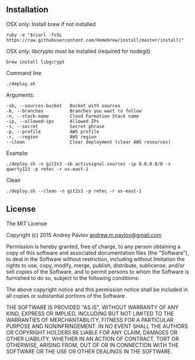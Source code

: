 ## Installation

OSX only: Install brew if not installed

    ruby -e "$(curl -fsSL https://raw.githubusercontent.com/Homebrew/install/master/install)"

OSX only: libcrypto must be installed (required for nodegit) 

    brew install libgcrypt

Command line

    ./deploy.sh

Arguments:

    -sb, --sources-bucket   Bucket with sources
    -b, --branches          Branches you want to follow
    -n, --stack-name        Cloud Formation Stack name
    -ip, --allowed-ips      Allowed IPs
    -s, --secret            Secret phrase
    -p, --profile           AWS profile
    -r, --region            AWS region
    --clean                 Clear deployment (clear AWS resources)

Example:

    ./deploy.sh -n git2s3 -sb activsignal.sources -ip 0.0.0.0/0 -s qwerty123 -p retec -r us-east-1
    
Clean

    ./deploy.sh --clean -n git2s3 -p retec -r us-east-1

## License

The MIT License

Copyright (c) 2015 Andrey Pavlov <andrew.m.pavlov@gmail.com>

Permission is hereby granted, free of charge, to any person obtaining a copy
of this software and associated documentation files (the "Software"), to deal
in the Software without restriction, including without limitation the rights
to use, copy, modify, merge, publish, distribute, sublicense, and/or sell
copies of the Software, and to permit persons to whom the Software is
furnished to do so, subject to the following conditions:

The above copyright notice and this permission notice shall be included in
all copies or substantial portions of the Software.

THE SOFTWARE IS PROVIDED "AS IS", WITHOUT WARRANTY OF ANY KIND, EXPRESS OR
IMPLIED, INCLUDING BUT NOT LIMITED TO THE WARRANTIES OF MERCHANTABILITY,
FITNESS FOR A PARTICULAR PURPOSE AND NONINFRINGEMENT. IN NO EVENT SHALL THE
AUTHORS OR COPYRIGHT HOLDERS BE LIABLE FOR ANY CLAIM, DAMAGES OR OTHER
LIABILITY, WHETHER IN AN ACTION OF CONTRACT, TORT OR OTHERWISE, ARISING FROM,
OUT OF OR IN CONNECTION WITH THE SOFTWARE OR THE USE OR OTHER DEALINGS IN
THE SOFTWARE.
